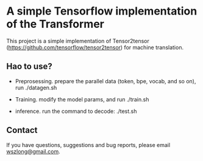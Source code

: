 
A simple Tensorflow implementation of the Transformer
===

This project is a simple implementation of Tensor2tensor (https://github.com/tensorflow/tensor2tensor) for machine translation.

Hao to use?
---

* Preprosessing. prepare the parallel data (token, bpe, vocab, and so on), run ./datagen.sh

* Training. modify the model params, and run ./train.sh

* inference. 
run the command to decode: ./test.sh

Contact
---

If you have questions, suggestions and bug reports, please email wszlong@gmail.com.



